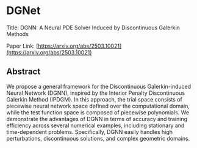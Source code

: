 # DGNet
Title: DGNN: A Neural PDE Solver Induced by Discontinuous Galerkin Methods

Paper Link: [https://arxiv.org/abs/2503.10021](https://arxiv.org/abs/2503.10021)

## Abstract
We propose a general framework for the Discontinuous Galerkin-induced Neural Network (DGNN), inspired by the Interior Penalty Discontinuous Galerkin Method (IPDGM). 
In this approach, the trial space consists of piecewise neural network space defined over the computational domain, while the test function space is composed of piecewise polynomials. 
We demonstrate the advantages of DGNN in terms of accuracy and training efficiency across several numerical examples, including stationary and time-dependent problems. 
Specifically, DGNN easily handles high perturbations, discontinuous solutions, and complex geometric domains.